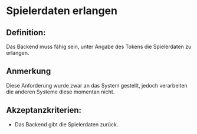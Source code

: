 # Spielerdaten erlangen

## Definition:

Das Backend muss fähig sein, unter Angabe des Tokens die Spielerdaten zu erlangen.

## Anmerkung
Diese Anforderung wurde zwar an das System gestellt, jedoch verarbeiten die anderen Systeme diese momentan nicht.

## Akzeptanzkriterien:
- Das Backend gibt die Spielerdaten zurück.


